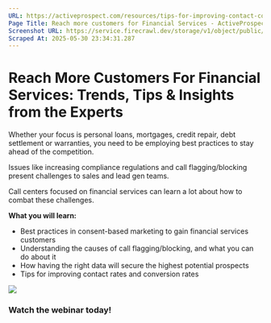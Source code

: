```yaml
---
URL: https://activeprospect.com/resources/tips-for-improving-contact-conversion-rates/
Page Title: Reach more customers for Financial Services - ActiveProspect
Screenshot URL: https://service.firecrawl.dev/storage/v1/object/public/media/screenshot-a8cac2ed-dae9-41a0-8e18-43d52a9703b3.png
Scraped At: 2025-05-30 23:34:31.287
---
```

# Reach More Customers For Financial Services: Trends, Tips & Insights from the Experts

Whether your focus is personal loans, mortgages, credit repair, debt settlement or warranties, you need to be employing best practices to stay ahead of the competition.

Issues like increasing compliance regulations and call flagging/blocking present challenges to sales and lead gen teams.

Call centers focused on financial services can learn a lot about how to combat these challenges.

**What you will learn:**

- Best practices in consent-based marketing to gain financial services customers
- Understanding the causes of call flagging/blocking, and what you can do about it
- How having the right data will secure the highest potential prospects
- Tips for improving contact rates and conversion rates

![](https://activeprospect.com/wp-content/uploads/2021/10/webinar21.jpg)

### Watch the webinar today!

